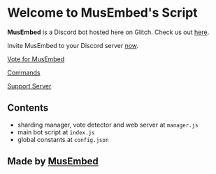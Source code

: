 Welcome to MusEmbed's Script
============================

**MusEmbed** is a Discord bot hosted here on Glitch. Check us out [here](https://www.musembed.tk).

Invite MusEmbed to your Discord server [now](https://invite.musembed.tk).

[Vote for MusEmbed](https://vote.musembed.tk)

[Commands](https://www.musembed.tk/commands)

[Support Server](https://invite.gg/musembed)


Contents
--------

- sharding manager, vote detector and web server at `manager.js`
- main bot script at `index.js`
- global constants at `config.json`


Made by [MusEmbed](https://www.musembed.tk)
-------------------------------------------
